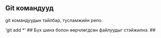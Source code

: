 ## Git командууд
git командуудын тайлбар, тусламжийн репо.

'git add *' ## Бүх шинэ болон өөрчлөгдсөн файлуудыг стэйжилнэ. ##
